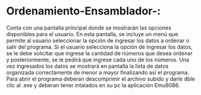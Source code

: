 # Ordenamiento-Ensamblador-:  
Conta con una pantalla principal donde se mostrarán las opciones disponibles para el usuario. En esta pantalla, se incluye un 
menú que permite al usuario seleccionar la opción de ingresar los datos a ordenar o salir del 
programa. Si el usuario selecciona la opción de ingresar los datos, se le debe solicitar que ingrese 
la cantidad de números que desea ordenar y posteriormente, se le pedirá que ingrese cada uno 
de los números. Una vez ingresados los datos se mostrará en pantalla la lista de datos organizada correctamente de menor a mayor finalizando así el programa.
Para abrir el programa deberan descomprimir el archivo subido y darle dble clic al .exe y deberan tener intalados en su pc la aplicación Emu8086.
